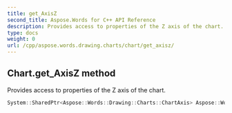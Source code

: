 ```yaml
---
title: get_AxisZ
second_title: Aspose.Words for C++ API Reference
description: Provides access to properties of the Z axis of the chart. 
type: docs
weight: 0
url: /cpp/aspose.words.drawing.charts/chart/get_axisz/
---
```

## Chart.get_AxisZ method


Provides access to properties of the Z axis of the chart.

```cpp
System::SharedPtr<Aspose::Words::Drawing::Charts::ChartAxis> Aspose::Words::Drawing::Charts::Chart::get_AxisZ()
```

